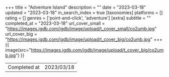+++
title = "Adventure Island"
description = ""
date = "2023-03-18"
updated = "2023-03-18"
in_search_index = true
[taxonomies]
platforms = []
rating = []
genres = ['point-and-click', 'adventure']
[extra]
subtitle = ""
completed_at = "2023-03-18"
url_cover_small = "https://images.igdb.com/igdb/image/upload/t_cover_small/co2umb.jpg"
url_cover_big = "https://images.igdb.com/igdb/image/upload/t_cover_big/co2umb.jpg"
+++
{{ image(src="https://images.igdb.com/igdb/image/upload/t_cover_big/co2umb.jpg") }}

|              |            |
| ------------ | ---------- |
| Completed at | 2023/03/18 |

